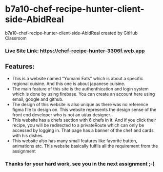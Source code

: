 # b7a10-chef-recipe-hunter-client-side-AbidReal
b7a10-chef-recipe-hunter-client-side-AbidReal created by GitHub Classroom

### Live Site Link: https://chef-recipe-hunter-3306f.web.app
## Features:
* This is a website named "Yumami Eats" which is about a specific regional cuisine. And this one is about japanese cuisine.
* The main feature of this site is the authenthication and login system which is done by using firebase. You can create an account here using email, google and github.
* The design of this website is also unique as there was no reference figma file to design on. This website represents the design sense of the front end developer who is not an ui/ux designer.
* This website has a chefs section with 6 chefs in it. And if you click their recipe, you will be redirected to a privateRoute which can only be accessed by logging in. That page has a banner of the chef and cards with his dishes.
* This website also has many small features like favorite button, animations etc. This website basically fulfils all the requirement from the assignment 
### Thanks for your hard work, see you in the next assignment  ;-)
